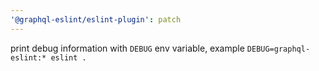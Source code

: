 ```yaml
---
'@graphql-eslint/eslint-plugin': patch
---
```


print debug information with `DEBUG` env variable, example `DEBUG=graphql-eslint:* eslint .`
